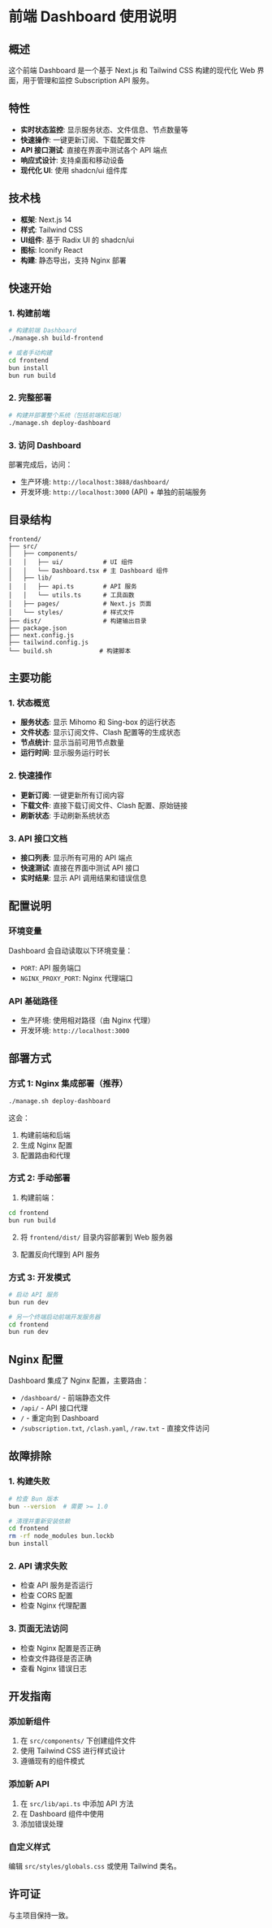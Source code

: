 # 前端 Dashboard 使用说明

## 概述

这个前端 Dashboard 是一个基于 Next.js 和 Tailwind CSS 构建的现代化 Web 界面，用于管理和监控 Subscription API 服务。

## 特性

- **实时状态监控**: 显示服务状态、文件信息、节点数量等
- **快速操作**: 一键更新订阅、下载配置文件
- **API 接口测试**: 直接在界面中测试各个 API 端点
- **响应式设计**: 支持桌面和移动设备
- **现代化 UI**: 使用 shadcn/ui 组件库

## 技术栈

- **框架**: Next.js 14
- **样式**: Tailwind CSS
- **UI组件**: 基于 Radix UI 的 shadcn/ui
- **图标**: Iconify React
- **构建**: 静态导出，支持 Nginx 部署

## 快速开始

### 1. 构建前端

```bash
# 构建前端 Dashboard
./manage.sh build-frontend

# 或者手动构建
cd frontend
bun install
bun run build
```

### 2. 完整部署

```bash
# 构建并部署整个系统（包括前端和后端）
./manage.sh deploy-dashboard
```

### 3. 访问 Dashboard

部署完成后，访问：
- 生产环境: `http://localhost:3888/dashboard/`
- 开发环境: `http://localhost:3000` (API) + 单独的前端服务

## 目录结构

```
frontend/
├── src/
│   ├── components/
│   │   ├── ui/           # UI 组件
│   │   └── Dashboard.tsx # 主 Dashboard 组件
│   ├── lib/
│   │   ├── api.ts        # API 服务
│   │   └── utils.ts      # 工具函数
│   ├── pages/            # Next.js 页面
│   └── styles/           # 样式文件
├── dist/                 # 构建输出目录
├── package.json
├── next.config.js
├── tailwind.config.js
└── build.sh             # 构建脚本
```

## 主要功能

### 1. 状态概览

- **服务状态**: 显示 Mihomo 和 Sing-box 的运行状态
- **文件状态**: 显示订阅文件、Clash 配置等的生成状态
- **节点统计**: 显示当前可用节点数量
- **运行时间**: 显示服务运行时长

### 2. 快速操作

- **更新订阅**: 一键更新所有订阅内容
- **下载文件**: 直接下载订阅文件、Clash 配置、原始链接
- **刷新状态**: 手动刷新系统状态

### 3. API 接口文档

- **接口列表**: 显示所有可用的 API 端点
- **快速测试**: 直接在界面中测试 API 接口
- **实时结果**: 显示 API 调用结果和错误信息

## 配置说明

### 环境变量

Dashboard 会自动读取以下环境变量：

- `PORT`: API 服务端口
- `NGINX_PROXY_PORT`: Nginx 代理端口

### API 基础路径

- 生产环境: 使用相对路径（由 Nginx 代理）
- 开发环境: `http://localhost:3000`

## 部署方式

### 方式 1: Nginx 集成部署（推荐）

```bash
./manage.sh deploy-dashboard
```

这会：
1. 构建前端和后端
2. 生成 Nginx 配置
3. 配置路由和代理

### 方式 2: 手动部署

1. 构建前端：
```bash
cd frontend
bun run build
```

2. 将 `frontend/dist/` 目录内容部署到 Web 服务器

3. 配置反向代理到 API 服务

### 方式 3: 开发模式

```bash
# 启动 API 服务
bun run dev

# 另一个终端启动前端开发服务器
cd frontend
bun run dev
```

## Nginx 配置

Dashboard 集成了 Nginx 配置，主要路由：

- `/dashboard/` - 前端静态文件
- `/api/` - API 接口代理
- `/` - 重定向到 Dashboard
- `/subscription.txt`, `/clash.yaml`, `/raw.txt` - 直接文件访问

## 故障排除

### 1. 构建失败

```bash
# 检查 Bun 版本
bun --version  # 需要 >= 1.0

# 清理并重新安装依赖
cd frontend
rm -rf node_modules bun.lockb
bun install
```

### 2. API 请求失败

- 检查 API 服务是否运行
- 检查 CORS 配置
- 检查 Nginx 代理配置

### 3. 页面无法访问

- 检查 Nginx 配置是否正确
- 检查文件路径是否正确
- 查看 Nginx 错误日志

## 开发指南

### 添加新组件

1. 在 `src/components/` 下创建组件文件
2. 使用 Tailwind CSS 进行样式设计
3. 遵循现有的组件模式

### 添加新 API

1. 在 `src/lib/api.ts` 中添加 API 方法
2. 在 Dashboard 组件中使用
3. 添加错误处理

### 自定义样式

编辑 `src/styles/globals.css` 或使用 Tailwind 类名。

## 许可证

与主项目保持一致。
